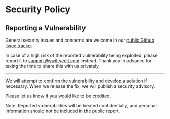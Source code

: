 # Security Policy

## Reporting a Vulnerability

General security issues and concerns are welcome in our [public Github issue tracker](https://github.com/SwiftyEdit/SwiftyEdit/issues)

In case of a high risk of the reported vulnerability being exploited, please report it to support@swiftyedit.com instead. Thank you in advance for taking the time to share this with us privately.

---

We will attempt to confirm the vulnerability and develop a solution if necessary. When we release the fix, we will publish a security advisory.

Please let us know if you would like to be credited.

Note: Reported vulnerabilities will be treated confidentially, and personal information should not be included in the public report.
